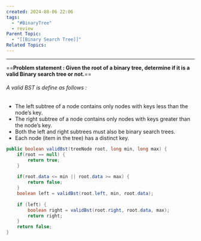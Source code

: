 ```yaml
---
created: 2024-08-06 22:06
tags:
  - "#BinaryTree"
  - review
Parent Topic:
  - "[[Binary Search Tree]]"
Related Topics:
---
```

***

==**Problem statement : Given the root of a binary tree, determine if it is a valid Binary search tree or not.**==
###### A valid BST is define as follows : 

- The left subtree of a node contains only nodes with keys less than the node’s key.
- The right subtree of a node contains only nodes with keys greater than the node’s key.
- Both the left and right subtrees must also be binary search trees.
- Each node (item in the tree) has a distinct key.

```java
public boolean validBst(treeNode root, long min, long max) {  
    if(root == null) {  
        return true;  
    }  
  
    if(root.data <= min || root.data >= max) {  
        return false;  
    }  
    boolean left = validBst(root.left, min, root.data);  
  
    if (left) {  
        boolean right = validBst(root.right, root.data, max);  
        return right;  
    }  
    return false;  
}
```



